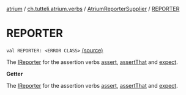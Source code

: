 [atrium](../../index.md) / [ch.tutteli.atrium.verbs](../index.md) / [AtriumReporterSupplier](index.md) / [REPORTER](.)

# REPORTER

`val REPORTER: <ERROR CLASS>` [(source)](https://github.com/robstoll/atrium/tree/master/atrium-verbs/src/main/kotlin/ch/tutteli/atrium/verbs/AtriumReporterSupplier.kt#L16)

The [IReporter](../../ch.tutteli.atrium.reporting/-i-reporter/index.md) for the assertion verbs [assert](../../ch.tutteli.atrium.verbs.assert/assert.md), [assertThat](../../ch.tutteli.atrium.verbs.assertthat/assert-that.md) and [expect](../../ch.tutteli.atrium.verbs.expect/expect.md).

**Getter**

The [IReporter](../../ch.tutteli.atrium.reporting/-i-reporter/index.md) for the assertion verbs [assert](../../ch.tutteli.atrium.verbs.assert/assert.md), [assertThat](../../ch.tutteli.atrium.verbs.assertthat/assert-that.md) and [expect](../../ch.tutteli.atrium.verbs.expect/expect.md).

